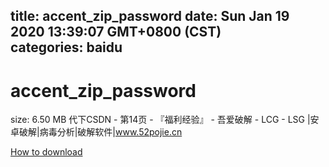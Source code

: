 
title: accent_zip_password
date: Sun Jan 19 2020 13:39:07 GMT+0800 (CST)    
categories: baidu
---

# accent_zip_password
size: 6.50 MB
 代下CSDN - 第14页 - 『福利经验』 - 吾爱破解 - LCG - LSG |安卓破解|病毒分析|破解软件|www.52pojie.cn
 

[How to download](https://bpcam.bemobtrk.com/go/2ceec3aa-1ca2-46d6-b9ff-aaa5c184517c?jno=2002)